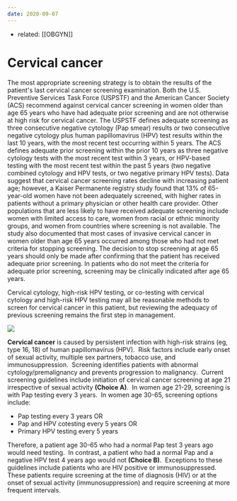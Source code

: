 ```yaml
---
date: 2020-09-07
---
```


- related: [[OBGYN]]

# Cervical cancer

The most appropriate screening strategy is to obtain the results of the patient's last cervical cancer screening examination. Both the U.S. Preventive Services Task Force (USPSTF) and the American Cancer Society (ACS) recommend against cervical cancer screening in women older than age 65 years who have had adequate prior screening and are not otherwise at high risk for cervical cancer. The USPSTF defines adequate screening as three consecutive negative cytology (Pap smear) results or two consecutive negative cytology plus human papillomavirus (HPV) test results within the last 10 years, with the most recent test occurring within 5 years. The ACS defines adequate prior screening within the prior 10 years as three negative cytology tests with the most recent test within 3 years, or HPV-based testing with the most recent test within the past 5 years (two negative combined cytology and HPV tests, or two negative primary HPV tests). Data suggest that cervical cancer screening rates decline with increasing patient age; however, a Kaiser Permanente registry study found that 13% of 65-year-old women have not been adequately screened, with higher rates in patients without a primary physician or other health care provider. Other populations that are less likely to have received adequate screening include women with limited access to care, women from racial or ethnic minority groups, and women from countries where screening is not available. The study also documented that most cases of invasive cervical cancer in women older than age 65 years occurred among those who had not met criteria for stopping screening. The decision to stop screening at age 65 years should only be made after confirming that the patient has received adequate prior screening. In patients who do not meet the criteria for adequate prior screening, screening may be clinically indicated after age 65 years.

Cervical cytology, high-risk HPV testing, or co-testing with cervical cytology and high-risk HPV testing may all be reasonable methods to screen for cervical cancer in this patient, but reviewing the adequacy of previous screening remains the first step in management.

<!-- cervical cancer screening in HIV, immunocompromised patients. Routine screening ages -->

![](https://photos.thisispiggy.com/file/wikiFiles/image-20200305194856686.png)

**Cervical cancer** is caused by persistent infection with high-risk strains (eg, type 16, 18) of human papillomavirus (HPV).  Risk factors include early onset of sexual activity, multiple sex partners, tobacco use, and immunosuppression.  Screening identifies patients with abnormal cytology/premalignancy and prevents progression to malignancy.  Current screening guidelines include initiation of cervical cancer screening at age 21 irrespective of sexual activity **(Choice A)**.  In women age 21-29, screening is with Pap testing every 3 years.  In women age 30-65, screening options include:

- Pap testing every 3 years OR
- Pap and HPV cotesting every 5 years OR
- Primary HPV testing every 5 years

Therefore, a patient age 30-65 who had a normal Pap test 3 years ago would need testing.  In contrast, a patient who had a normal Pap and a negative HPV test 4 years ago would not **(Choice B)**.  Exceptions to these guidelines include patients who are HIV positive or immunosuppressed.  These patients require screening at the time of diagnosis (HIV) or at the onset of sexual activity (immunosuppression) and require screening at more frequent intervals.
